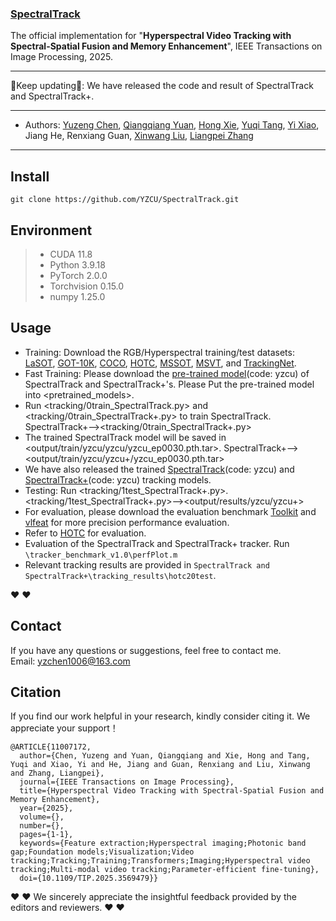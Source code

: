 ### [**SpectralTrack**](https://www.sciencedirect.com/science/article/)

The official implementation for "**Hyperspectral Video Tracking with Spectral-Spatial Fusion and Memory Enhancement**", IEEE Transactions on Image Processing, 2025.

--------------------------------------------------------------------------------------

:running:Keep updating:running:: We have released the code and result of SpectralTrack and SpectralTrack+.

--------------------------------------------------------------------------------------
- Authors:
[Yuzeng Chen](https://yzcu.github.io/),
[Qiangqiang Yuan](http://qqyuan.users.sgg.whu.edu.cn/),
[Hong Xie](http://hts.sgg.whu.edu.cn/teachers/44.html),
[Yuqi Tang](https://faculty.csu.edu.cn/yqtang/zh_CN/zdylm/66781/list/index.htm),
[Yi Xiao](https://github.com/XY-boy),
Jiang He,
Renxiang Guan,
[Xinwang Liu](https://xinwangliu.github.io/),
[Liangpei Zhang](http://www.lmars.whu.edu.cn/prof_web/zhangliangpei/rs/index.html)
--------------------------------------------------------------------------------------

##  Install
```
git clone https://github.com/YZCU/SpectralTrack.git
```
## Environment
 > * CUDA 11.8
 > * Python 3.9.18
 > * PyTorch 2.0.0
 > * Torchvision 0.15.0
 > * numpy 1.25.0 

## Usage
- Training: Download the RGB/Hyperspectral training/test datasets: [LaSOT](https://cis.temple.edu/lasot/), [GOT-10K](http://got-10k.aitestunion.com/downloads), [COCO](http://cocodataset.org), [HOTC](https://www.hsitracking.com/hot2022/), [MSSOT](https://github.com/Chenlulu1993/SMT), [MSVT](https://github.com/polwork/HOMG), and [TrackingNet](https://tracking-net.org/#downloads).
- Fast Training: Please download the [pre-trained model](https://pan.baidu.com)(code: yzcu) of SpectralTrack and SpectralTrack+'s. Please Put the pre-trained model into <pretrained_models>.
- Run <tracking/0train_SpectralTrack.py> and <tracking/0train_SpectralTrack+.py> to train SpectralTrack. SpectralTrack+--><tracking/0train_SpectralTrack+.py>
- The trained SpectralTrack model will be saved in <output/train/yzcu/yzcu/yzcu_ep0030.pth.tar>. SpectralTrack+--><output/train/yzcu/yzcu+/yzcu_ep0030.pth.tar>
- We have also released the trained [SpectralTrack](https://pan.baidu.com)(code: yzcu) and [SpectralTrack+](https://pan.baidu.com)(code: yzcu) tracking models.
- Testing: Run <tracking/1test_SpectralTrack+.py>. <tracking/1test_SpectralTrack+.py>--><output/results/yzcu/yzcu+>
- For evaluation, please download the evaluation benchmark [Toolkit](http://cvlab.hanyang.ac.kr/tracker_benchmark/) and [vlfeat](http://www.vlfeat.org/index.html) for more precision performance evaluation.
- Refer to [HOTC](https://www.hsitracking.com/hot2022/) for evaluation.
- Evaluation of the SpectralTrack and SpectralTrack+ tracker. Run `\tracker_benchmark_v1.0\perfPlot.m`
- Relevant tracking results are provided in `SpectralTrack and SpectralTrack+\tracking_results\hotc20test`.

:heart:  :heart:

## Contact
If you have any questions or suggestions, feel free to contact me.  
Email: yzchen1006@163.com
## Citation
If you find our work helpful in your research, kindly consider citing it. We appreciate your support！
```
@ARTICLE{11007172,
  author={Chen, Yuzeng and Yuan, Qiangqiang and Xie, Hong and Tang, Yuqi and Xiao, Yi and He, Jiang and Guan, Renxiang and Liu, Xinwang and Zhang, Liangpei},
  journal={IEEE Transactions on Image Processing}, 
  title={Hyperspectral Video Tracking with Spectral-Spatial Fusion and Memory Enhancement}, 
  year={2025},
  volume={},
  number={},
  pages={1-1},
  keywords={Feature extraction;Hyperspectral imaging;Photonic band gap;Foundation models;Visualization;Video tracking;Tracking;Training;Transformers;Imaging;Hyperspectral video tracking;Multi-modal video tracking;Parameter-efficient fine-tuning},
  doi={10.1109/TIP.2025.3569479}}

```
:heart:  :heart: We sincerely appreciate the insightful feedback provided by the editors and reviewers. :heart:  :heart:

